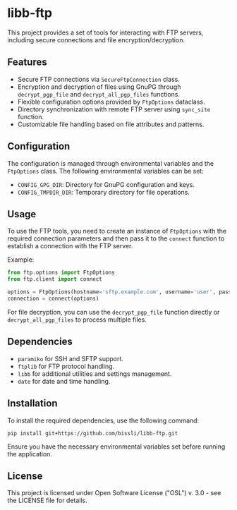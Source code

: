 libb-ftp
========

This project provides a set of tools for interacting with FTP servers, including secure connections and file encryption/decryption.

## Features

- Secure FTP connections via `SecureFtpConnection` class.
- Encryption and decryption of files using GnuPG through `decrypt_pgp_file` and `decrypt_all_pgp_files` functions.
- Flexible configuration options provided by `FtpOptions` dataclass.
- Directory synchronization with remote FTP server using `sync_site` function.
- Customizable file handling based on file attributes and patterns.

## Configuration

The configuration is managed through environmental variables and the `FtpOptions` class. The following environmental variables can be set:

- `CONFIG_GPG_DIR`: Directory for GnuPG configuration and keys.
- `CONFIG_TMPDIR_DIR`: Temporary directory for file operations.

## Usage

To use the FTP tools, you need to create an instance of `FtpOptions` with the required connection parameters and then pass it to the `connect`
function to establish a connection with the FTP server.

Example:
```python
from ftp.options import FtpOptions
from ftp.client import connect

options = FtpOptions(hostname='sftp.example.com', username='user', password='pass')
connection = connect(options)
```

For file decryption, you can use the `decrypt_pgp_file` function directly or `decrypt_all_pgp_files` to process multiple files.

## Dependencies

- `paramiko` for SSH and SFTP support.
- `ftplib` for FTP protocol handling.
- `libb` for additional utilities and settings management.
- `date` for date and time handling.

## Installation

To install the required dependencies, use the following command:

```shell
pip install git+https://github.com/bissli/libb-ftp.git
```

Ensure you have the necessary environmental variables set before running the application.

## License

This project is licensed under Open Software License ("OSL") v. 3.0 - see the LICENSE file for details.
